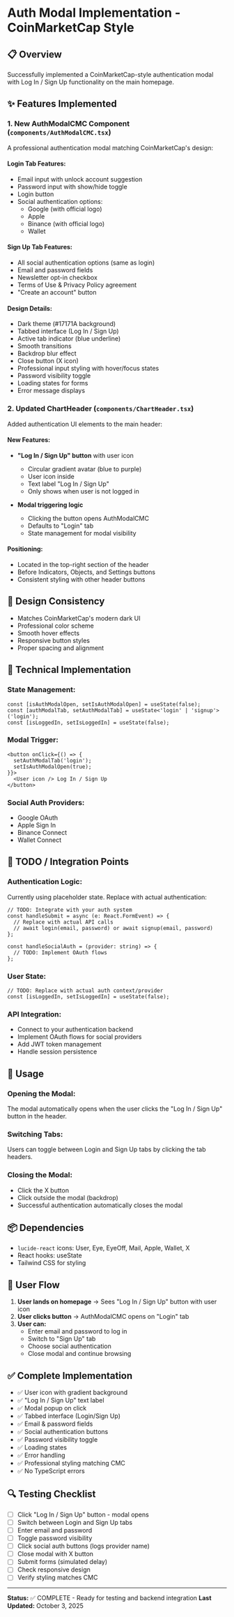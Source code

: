 # Auth Modal Implementation - CoinMarketCap Style

## 📋 Overview
Successfully implemented a CoinMarketCap-style authentication modal with Log In / Sign Up functionality on the main homepage.

## ✨ Features Implemented

### 1. **New AuthModalCMC Component** (`components/AuthModalCMC.tsx`)
A professional authentication modal matching CoinMarketCap's design:

#### Login Tab Features:
- Email input with unlock account suggestion
- Password input with show/hide toggle
- Login button
- Social authentication options:
  - Google (with official logo)
  - Apple
  - Binance (with official logo)
  - Wallet

#### Sign Up Tab Features:
- All social authentication options (same as login)
- Email and password fields
- Newsletter opt-in checkbox
- Terms of Use & Privacy Policy agreement
- "Create an account" button

#### Design Details:
- Dark theme (#17171A background)
- Tabbed interface (Log In / Sign Up)
- Active tab indicator (blue underline)
- Smooth transitions
- Backdrop blur effect
- Close button (X icon)
- Professional input styling with hover/focus states
- Password visibility toggle
- Loading states for forms
- Error message displays

### 2. **Updated ChartHeader** (`components/ChartHeader.tsx`)
Added authentication UI elements to the main header:

#### New Features:
- **"Log In / Sign Up" button** with user icon
  - Circular gradient avatar (blue to purple)
  - User icon inside
  - Text label "Log In / Sign Up"
  - Only shows when user is not logged in

- **Modal triggering logic**
  - Clicking the button opens AuthModalCMC
  - Defaults to "Login" tab
  - State management for modal visibility

#### Positioning:
- Located in the top-right section of the header
- Before Indicators, Objects, and Settings buttons
- Consistent styling with other header buttons

## 🎨 Design Consistency
- Matches CoinMarketCap's modern dark UI
- Professional color scheme
- Smooth hover effects
- Responsive button styles
- Proper spacing and alignment

## 🔧 Technical Implementation

### State Management:
```tsx
const [isAuthModalOpen, setIsAuthModalOpen] = useState(false);
const [authModalTab, setAuthModalTab] = useState<'login' | 'signup'>('login');
const [isLoggedIn, setIsLoggedIn] = useState(false);
```

### Modal Trigger:
```tsx
<button onClick={() => {
  setAuthModalTab('login');
  setIsAuthModalOpen(true);
}}>
  <User icon /> Log In / Sign Up
</button>
```

### Social Auth Providers:
- Google OAuth
- Apple Sign In
- Binance Connect
- Wallet Connect

## 📝 TODO / Integration Points

### Authentication Logic:
Currently using placeholder state. Replace with actual authentication:
```tsx
// TODO: Integrate with your auth system
const handleSubmit = async (e: React.FormEvent) => {
  // Replace with actual API calls
  // await login(email, password) or await signup(email, password)
};

const handleSocialAuth = (provider: string) => {
  // TODO: Implement OAuth flows
};
```

### User State:
```tsx
// TODO: Replace with actual auth context/provider
const [isLoggedIn, setIsLoggedIn] = useState(false);
```

### API Integration:
- Connect to your authentication backend
- Implement OAuth flows for social providers
- Add JWT token management
- Handle session persistence

## 🚀 Usage

### Opening the Modal:
The modal automatically opens when the user clicks the "Log In / Sign Up" button in the header.

### Switching Tabs:
Users can toggle between Login and Sign Up tabs by clicking the tab headers.

### Closing the Modal:
- Click the X button
- Click outside the modal (backdrop)
- Successful authentication automatically closes the modal

## 📦 Dependencies
- `lucide-react` icons: User, Eye, EyeOff, Mail, Apple, Wallet, X
- React hooks: useState
- Tailwind CSS for styling

## 🎯 User Flow

1. **User lands on homepage** → Sees "Log In / Sign Up" button with user icon
2. **User clicks button** → AuthModalCMC opens on "Login" tab
3. **User can:**
   - Enter email and password to log in
   - Switch to "Sign Up" tab
   - Choose social authentication
   - Close modal and continue browsing

## ✅ Complete Implementation
- ✅ User icon with gradient background
- ✅ "Log In / Sign Up" text label
- ✅ Modal popup on click
- ✅ Tabbed interface (Login/Sign Up)
- ✅ Email & password fields
- ✅ Social authentication buttons
- ✅ Password visibility toggle
- ✅ Loading states
- ✅ Error handling
- ✅ Professional styling matching CMC
- ✅ No TypeScript errors

## 🔍 Testing Checklist
- [ ] Click "Log In / Sign Up" button - modal opens
- [ ] Switch between Login and Sign Up tabs
- [ ] Enter email and password
- [ ] Toggle password visibility
- [ ] Click social auth buttons (logs provider name)
- [ ] Close modal with X button
- [ ] Submit forms (simulated delay)
- [ ] Check responsive design
- [ ] Verify styling matches CMC

---

**Status:** ✅ COMPLETE - Ready for testing and backend integration
**Last Updated:** October 3, 2025
